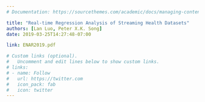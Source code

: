 ```yaml
---
# Documentation: https://sourcethemes.com/academic/docs/managing-content/

title: "Real-time Regression Analysis of Streaming Health Datasets"
authors: [Lan Luo, Peter X.K. Song]
date: 2019-03-25T14:27:48-07:00

link: ENAR2019.pdf

# Custom links (optional).
#   Uncomment and edit lines below to show custom links.
# links:
# - name: Follow
#   url: https://twitter.com
#   icon_pack: fab
#   icon: twitter
---
```

